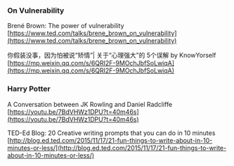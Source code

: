 ### On Vulnerability

Brené Brown: The power of vulnerability  
[https://www.ted.com/talks/brene_brown_on_vulnerability](https://www.ted.com/talks/brene_brown_on_vulnerability)

你假装没事，因为怕被说“矫情”| 关于“心理强大”的 5个误解 by KnowYorself  
[https://mp.weixin.qq.com/s/6QRI2F-9MOchJbfSoLwiqA](https://mp.weixin.qq.com/s/6QRI2F-9MOchJbfSoLwiqA)

### Harry Potter

A Conversation between JK Rowling and Daniel Radcliffe  
[https://youtu.be/7BdVHWz1DPU?t=40m46s](https://youtu.be/7BdVHWz1DPU?t=40m46s)

TED-Ed Blog: 20 Creative writing prompts that you can do in 10 minutes  
[http://blog.ed.ted.com/2015/11/17/21-fun-things-to-write-about-in-10-minutes-or-less/](http://blog.ed.ted.com/2015/11/17/21-fun-things-to-write-about-in-10-minutes-or-less/)
